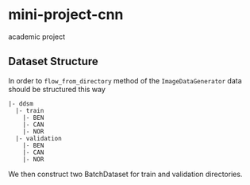 # mini-project-cnn
academic project

## Dataset Structure
In order to `flow_from_directory` method of the `ImageDataGenerator` data should be structured this way
```
|- ddsm
  |- train
    |- BEN
    |- CAN
    |- NOR
  |- validation
    |- BEN
    |- CAN
    |- NOR
 ```  
 We then construct two BatchDataset for train and validation directories.
